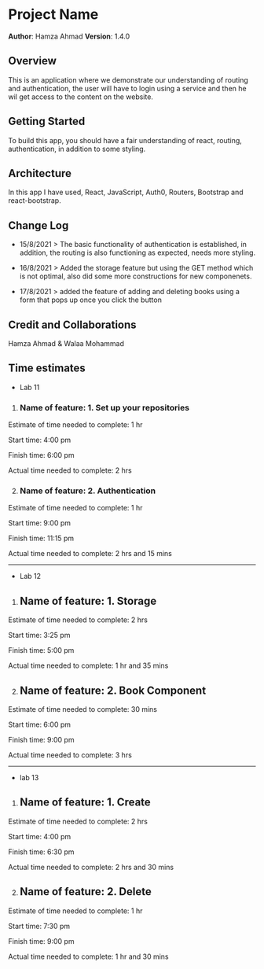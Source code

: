 # Project Name

**Author**: Hamza Ahmad
**Version**: 1.4.0 

## Overview

This is an application where we demonstrate our understanding of routing and authentication, the user will have to login using a service and then he wil get access to the content on the website.

## Getting Started

To build this app, you should have a fair understanding of react, routing, authentication, in addition to some styling.

## Architecture

In this app I have used, React, JavaScript, Auth0, Routers, Bootstrap and react-bootstrap.

## Change Log

- 15/8/2021 > The basic functionality of authentication is established, in addition, the routing is also functioning as expected, needs more styling.

- 16/8/2021 > Added the storage feature but using the GET method which is not optimal, also did some more constructions for new componenets.

- 17/8/2021 > added the feature of adding and deleting books using a form that pops up once you click the button

## Credit and Collaborations

Hamza Ahmad & Walaa Mohammad

## Time estimates

* Lab 11

1. ### Name of feature: 1. Set up your repositories

Estimate of time needed to complete: 1 hr

Start time: 4:00 pm

Finish time: 6:00 pm

Actual time needed to complete: 2 hrs

2. ### Name of feature: 2. Authentication

Estimate of time needed to complete: 1 hr

Start time: 9:00 pm

Finish time: 11:15 pm

Actual time needed to complete: 2 hrs and 15 mins

----------------------

* Lab 12

1. ## Name of feature: 1. Storage

Estimate of time needed to complete: 2 hrs

Start time: 3:25 pm 

Finish time: 5:00 pm

Actual time needed to complete: 1 hr and 35 mins

2. ## Name of feature: 2. Book Component

Estimate of time needed to complete: 30 mins

Start time: 6:00 pm

Finish time: 9:00 pm

Actual time needed to complete: 3 hrs

---------------------------

* lab 13 

1. ## Name of feature: 1. Create

Estimate of time needed to complete: 2 hrs

Start time: 4:00 pm

Finish time: 6:30 pm

Actual time needed to complete: 2 hrs and 30 mins

2. ## Name of feature: 2. Delete

Estimate of time needed to complete: 1 hr

Start time: 7:30 pm

Finish time: 9:00 pm

Actual time needed to complete: 1 hr and 30 mins
